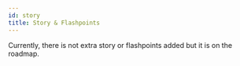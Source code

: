 ```yaml
---
id: story
title: Story & Flashpoints
---
```


Currently, there is not extra story or flashpoints added but it is on the roadmap.
